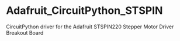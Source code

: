 # Adafruit_CircuitPython_STSPIN
CircuitPython driver for the Adafruit STSPIN220 Stepper Motor Driver Breakout Board
